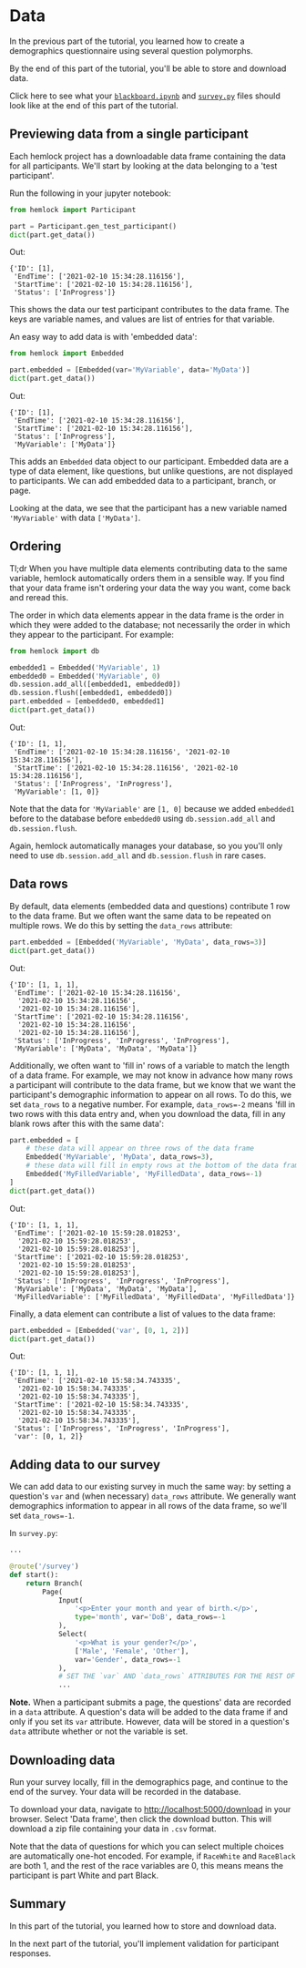 # Data

In the previous part of the tutorial, you learned how to create a demographics questionnaire using several question polymorphs.

By the end of this part of the tutorial, you'll be able to store and download data.

Click here to see what your <a href="https://github.com/dsbowen/hemlock-tutorial/blob/v0.2/blackboard.ipynb" target="_blank">`blackboard.ipynb`</a> and <a href="https://github.com/dsbowen/hemlock-tutorial/blob/v0.2/survey.py" target="_blank">`survey.py`</a> files should look like at the end of this part of the tutorial.

## Previewing data from a single participant

Each hemlock project has a downloadable data frame containing the data for all participants. We'll start by looking at the data belonging to a 'test participant'.

Run the following in your jupyter notebook:

```python
from hemlock import Participant

part = Participant.gen_test_participant()
dict(part.get_data())
```

Out:

```
{'ID': [1],
 'EndTime': ['2021-02-10 15:34:28.116156'],
 'StartTime': ['2021-02-10 15:34:28.116156'],
 'Status': ['InProgress']}
```

This shows the data our test participant contributes to the data frame. The keys are variable names, and values are list of entries for that variable.

An easy way to add data is with 'embedded data':

```python
from hemlock import Embedded

part.embedded = [Embedded(var='MyVariable', data='MyData')]
dict(part.get_data())
```

Out:

```
{'ID': [1],
 'EndTime': ['2021-02-10 15:34:28.116156'],
 'StartTime': ['2021-02-10 15:34:28.116156'],
 'Status': ['InProgress'],
 'MyVariable': ['MyData']}
```

This adds an `Embedded` data object to our participant. Embedded data are a type of data element, like questions, but unlike questions, are not displayed to participants. We can add embedded data to a participant, branch, or page.

Looking at the data, we see that the participant has a new variable named `'MyVariable'` with data `['MyData']`.

## Ordering

Tl;dr When you have multiple data elements contributing data to the same variable, hemlock automatically orders them in a sensible way. If you find that your data frame isn't ordering your data the way you want, come back and reread this.

The order in which data elements appear in the data frame is the order in which they were added to the database; not necessarily the order in which they appear to the participant. For example:

```python
from hemlock import db

embedded1 = Embedded('MyVariable', 1)
embedded0 = Embedded('MyVariable', 0)
db.session.add_all([embedded1, embedded0])
db.session.flush([embedded1, embedded0])
part.embedded = [embedded0, embedded1]
dict(part.get_data())
```

Out:

```
{'ID': [1, 1],
 'EndTime': ['2021-02-10 15:34:28.116156', '2021-02-10 15:34:28.116156'],
 'StartTime': ['2021-02-10 15:34:28.116156', '2021-02-10 15:34:28.116156'],
 'Status': ['InProgress', 'InProgress'],
 'MyVariable': [1, 0]}
```

Note that the data for `'MyVariable'` are `[1, 0]` because we added `embedded1` before to the database before `embedded0` using `db.session.add_all` and `db.session.flush`.

Again, hemlock automatically manages your database, so you you'll only need to use `db.session.add_all` and `db.session.flush` in rare cases.

## Data rows

By default, data elements (embedded data and questions) contribute 1 row to the data frame. But we often want the same data to be repeated on multiple rows. We do this by setting the `data_rows` attribute:

```python
part.embedded = [Embedded('MyVariable', 'MyData', data_rows=3)]
dict(part.get_data())
```

Out:

```
{'ID': [1, 1, 1],
 'EndTime': ['2021-02-10 15:34:28.116156',
  '2021-02-10 15:34:28.116156',
  '2021-02-10 15:34:28.116156'],
 'StartTime': ['2021-02-10 15:34:28.116156',
  '2021-02-10 15:34:28.116156',
  '2021-02-10 15:34:28.116156'],
 'Status': ['InProgress', 'InProgress', 'InProgress'],
 'MyVariable': ['MyData', 'MyData', 'MyData']}
```

Additionally, we often want to 'fill in' rows of a variable to match the length of a data frame. For example, we may not know in advance how many rows a participant will contribute to the data frame, but we know that we want the participant's demographic information to appear on all rows. To do this, we set `data_rows` to a negative number. For example, `data_rows=-2` means 'fill in two rows with this data entry and, when you download the data, fill in any blank rows after this with the same data':

```python
part.embedded = [
    # these data will appear on three rows of the data frame
    Embedded('MyVariable', 'MyData', data_rows=3),
    # these data will fill in empty rows at the bottom of the data frame
    Embedded('MyFilledVariable', 'MyFilledData', data_rows=-1)
]
dict(part.get_data())
```

Out:

```
{'ID': [1, 1, 1],
 'EndTime': ['2021-02-10 15:59:28.018253',
  '2021-02-10 15:59:28.018253',
  '2021-02-10 15:59:28.018253'],
 'StartTime': ['2021-02-10 15:59:28.018253',
  '2021-02-10 15:59:28.018253',
  '2021-02-10 15:59:28.018253'],
 'Status': ['InProgress', 'InProgress', 'InProgress'],
 'MyVariable': ['MyData', 'MyData', 'MyData'],
 'MyFilledVariable': ['MyFilledData', 'MyFilledData', 'MyFilledData']}
```

Finally, a data element can contribute a list of values to the data frame:

```python
part.embedded = [Embedded('var', [0, 1, 2])]
dict(part.get_data())
```

Out:

```
{'ID': [1, 1, 1],
 'EndTime': ['2021-02-10 15:58:34.743335',
  '2021-02-10 15:58:34.743335',
  '2021-02-10 15:58:34.743335'],
 'StartTime': ['2021-02-10 15:58:34.743335',
  '2021-02-10 15:58:34.743335',
  '2021-02-10 15:58:34.743335'],
 'Status': ['InProgress', 'InProgress', 'InProgress'],
 'var': [0, 1, 2]}
```

## Adding data to our survey

We can add data to our existing survey in much the same way: by setting a question's `var` and (when necessary) `data_rows` attribute. We generally want demographics information to appear in all rows of the data frame, so we'll set `data_rows=-1`.

In `survey.py`:

```python
...

@route('/survey')
def start():
    return Branch(
        Page(
            Input(
                '<p>Enter your month and year of birth.</p>',
                type='month', var='DoB', data_rows=-1
            ),
            Select(
                '<p>What is your gender?</p>',
                ['Male', 'Female', 'Other'],
                var='Gender', data_rows=-1
            ),
            # SET THE `var` AND `data_rows` ATTRIBUTES FOR THE REST OF THE QUESTIONS
            ...
```

**Note.** When a participant submits a page, the questions' data are recorded in a `data` attribute. A question's data will be added to the data frame if and only if you set its `var` attribute. However, data will be stored in a question's `data` attribute whether or not the variable is set.

## Downloading data

Run your survey locally, fill in the demographics page, and continue to the end of the survey. Your data will be recorded in the database.

To download your data, navigate to <http://localhost:5000/download> in your browser. Select 'Data frame', then click the download button. This will download a zip file containing your data in `.csv` format.

Note that the data of questions for which you can select multiple choices are automatically one-hot encoded. For example, if `RaceWhite` and `RaceBlack` are both 1, and the rest of the race variables are 0, this means means the participant is part White and part Black.

## Summary

In this part of the tutorial, you learned how to store and download data.

In the next part of the tutorial, you'll implement validation for participant responses.